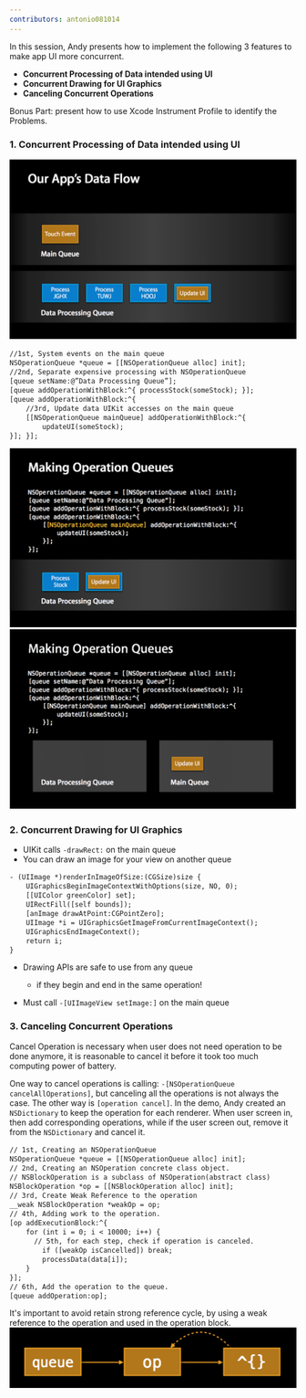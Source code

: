 ```yaml
---
contributors: antonio081014
---
```


In this session, Andy presents how to implement the following 3 features to make app UI more concurrent.

- **Concurrent Processing of Data intended using UI**
- **Concurrent Drawing for UI Graphics**
- **Canceling Concurrent Operations**

Bonus Part: present how to use Xcode Instrument Profile to identify the Problems.

### **1. Concurrent Processing of Data intended using UI**
![Data Flow Overview][p1]
```
//1st, System events on the main queue
NSOperationQueue *queue = [[NSOperationQueue alloc] init];
//2nd, Separate expensive processing with NSOperationQueue
[queue setName:@”Data Processing Queue”];
[queue addOperationWithBlock:^{ processStock(someStock); }];
[queue addOperationWithBlock:^{
    //3rd, Update data UIKit accesses on the main queue
    [[NSOperationQueue mainQueue] addOperationWithBlock:^{
        updateUI(someStock);
}]; }];
```
![Step 1 & 2][p2]
![Step 3][p3]

### **2. Concurrent Drawing for UI Graphics**

- UIKit calls `-drawRect:` on the main queue
- You can draw an image for your view on another queue 

```
- (UIImage *)renderInImageOfSize:(CGSize)size {
    UIGraphicsBeginImageContextWithOptions(size, NO, 0);
    [[UIColor greenColor] set];
    UIRectFill([self bounds]);
    [anImage drawAtPoint:CGPointZero];
    UIImage *i = UIGraphicsGetImageFromCurrentImageContext();
    UIGraphicsEndImageContext();
    return i;
}
```

- Drawing APIs are safe to use from any queue
  - if they begin and end in the same operation!

- Must call `-[UIImageView setImage:]` on the main queue

### **3. Canceling Concurrent Operations**

Cancel Operation is necessary when user does not need operation to be done anymore, it is reasonable to cancel it before it took too much computing power of battery.

One way to cancel operations is calling: `-[NSOperationQueue cancelAllOperations]`, but  canceling all the operations is not always the case. The other way is `[operation cancel]`. In the demo, Andy created an `NSDictionary` to keep the operation for each renderer. When user screen in, then add corresponding operations, while if the user screen out, remove it from the `NSDictionary` and cancel it.

```
// 1st, Creating an NSOperationQueue
NSOperationQueue *queue = [[NSOperationQueue alloc] init];
// 2nd, Creating an NSOperation concrete class object.
// NSBlockOperation is a subclass of NSOperation(abstract class)
NSBlockOperation *op = [[NSBlockOperation alloc] init];
// 3rd, Create Weak Reference to the operation
__weak NSBlockOperation *weakOp = op;
// 4th, Adding work to the operation.
[op addExecutionBlock:^{
    for (int i = 0; i < 10000; i++) {
      // 5th, for each step, check if operation is canceled.
        if ([weakOp isCancelled]) break;
        processData(data[i]);
    }
}];
// 6th, Add the operation to the queue.
[queue addOperation:op];
```

It's important to avoid retain strong reference cycle, by using a weak reference to the operation and used in the operation block.
![Step 3, Weak Reference to the operation][p4]

[p1]: ../../../images/notes/wwdc12/211/p1.png
[p2]: ../../../images/notes/wwdc12/211/p2.png
[p3]: ../../../images/notes/wwdc12/211/p3.png
[p4]: ../../../images/notes/wwdc12/211/p4.png
[px]: ../../../images/notes/wwdc12/211/px.png
